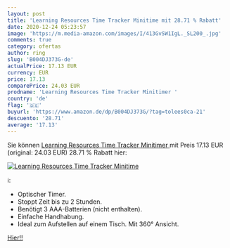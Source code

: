 ```yaml
---
layout: post
title: 'Learning Resources Time Tracker Minitime mit 28.71 % Rabatt'
date: 2020-12-24 05:23:57
image: 'https://m.media-amazon.com/images/I/413GvSW1IgL._SL200_.jpg'
comments: true
category: ofertas
author: ring
slug: 'B004DJ373G-de'
actualPrice: 17.13 EUR
currency: EUR
price: 17.13
comparePrice: 24.03 EUR
prodname: 'Learning Resources Time Tracker Minitimer '
country: 'de'
flag: '🇩🇪'
buyurl: 'https://www.amazon.de/dp/B004DJ373G/?tag=tolees0ca-21'
descuento: '28.71'
average: '17.13'
---
```


Sie können [Learning Resources Time Tracker Minitimer ](https://www.amazon.de/dp/B004DJ373G/?tag=tolees0ca-21) mit Preis 17.13 EUR (original: 24.03 EUR) 28.71 % Rabatt hier:

[![Learning Resources Time Tracker Minitime](https://m.media-amazon.com/images/I/413GvSW1IgL._SL200_.jpg)](https://www.amazon.de/dp/B004DJ373G/?tag=tolees0ca-21)

ℹ️:

- Optischer Timer.
- Stoppt Zeit bis zu 2 Stunden.
- Benötigt 3 AAA-Batterien (nicht enthalten).
- Einfache Handhabung.
- Ideal zum Aufstellen auf einem Tisch. Mit 360° Ansicht.

[Hier!!](https://www.amazon.de/dp/B004DJ373G/?tag=tolees0ca-21)
